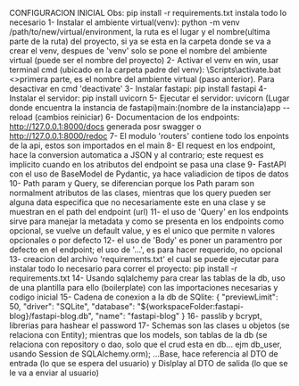 CONFIGURACION INICIAL
Obs: pip install -r requirements.txt instala todo lo necesario
1- Instalar el ambiente virtual(venv): python -m venv /path/to/new/virtual/environment, la ruta es el
lugar y el nombre(ultima parte de la ruta) del proyecto, si ya se esta en la carpeta donde se va a crear
el venv, despues de 'venv' solo se pone el nombre del ambiente virtual (puede ser el nombre del proyecto)
2- Activar el venv en win, usar terminal cmd (ubicado en la carpeta padre del venv): <venv>\Scripts\activate.bat <>primera parte, es el nombre del ambiente virtual (paso anterior). Para desactivar en cmd 'deactivate'
3- Instalar fastapi: pip install fastapi
4- Instalar el servidor: pip install uvicorn
5- Ejecutar el servidor: uvicorn (Lugar donde encuentra la instancia de fastapi)main:(nombre de la instancia)app --reload (cambios reiniciar)
6- Documentacion de los endpoints: http://127.0.0.1:8000/docs generada posr swagger o http://127.0.0.1:8000/redoc
7- El modulo 'routers' contiene todo los enpoints de la api, estos son importados en
el main
8- El request en los endpoint, hace la conversion automatica a JSON y al contrario; este
request es implicito cuando en los atributos del endpoint se pasa una clase
9- FastAPI con el uso de BaseModel de Pydantic, ya hace valiadicion de tipos de datos
10- Path param y Query, se diferencian porque los Path param son normalment atributos
de las clases, mientras que los query pueden ser alguna data especifica que no
necesariamente este en una clase y se muestran en el path del endpoint (url)
11- el uso de 'Query' en los endpoints sirve para manejar la metadata y como se presenta
en los endpoints como opcional, se vuelve un default value, y es el unico que permite
n valores opcionales o por defecto
12- el uso de 'Body' es poner un paramentro por defecto en el endpoint; el uso de
'...', es para hacer requerido, no opcional
13- creacion del archivo 'requirements.txt' el cual se puede ejecutar para instalar todo
lo necesario para correr el proyecto: pip install -r requirements.txt
14- Usando sqlalchemy para crear las tablas de la db, uso de una plantilla para ello
(boilerplate) con las importaciones necesarias y codigo inicial
15- Cadena de conexion a la db de SQlite:
{
"previewLimit": 50,
"driver": "SQLite",
"database": "${workspaceFolder:fastapi-blog}/fastapi-blog.db",
"name": "fastapi-blog"
}
16- passlib y bcrypt, librerias para hashear el password
17- Schemas son las clases u objetos (se relaciona con Entity); mientras que los
models, son tablas de la db (se relaciona con repository o dao, solo que el crud esta en db... ejm db_user, usando Session de SQLAlchemy.orm); ...Base, hace referencia al DTO de entrada (lo que se espera del usuario)
y Dislplay al DTO de salida (lo que se le va a enviar al usuario)
